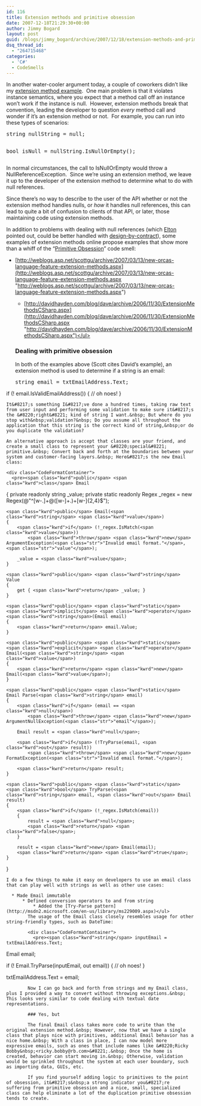 ```yaml
---
id: 116
title: Extension methods and primitive obsession
date: 2007-12-18T21:29:30+00:00
author: Jimmy Bogard
layout: post
guid: /blogs/jimmy_bogard/archive/2007/12/18/extension-methods-and-primitive-obsession.aspx
dsq_thread_id:
  - "264715468"
categories:
  - 'C#'
  - CodeSmells
---
```

In another water-cooler argument today, a couple of coworkers didn&#8217;t like my [extension method example](http://grabbagoft.blogspot.com/2007/11/string-extension-methods.html).&nbsp; One main problem is that it violates instance semantics, where you expect that a method call off an instance won&#8217;t work if the instance is null.&nbsp; However, extension methods break that convention, leading the developer to question _every_ method call and wonder if it&#8217;s an extension method or not.&nbsp; For example, you can run into these types of scenarios:

<div class="CodeFormatContainer">
  <pre><span class="kwrd">string</span> nullString = <span class="kwrd">null</span>;

<span class="kwrd">bool</span> isNull = nullString.IsNullOrEmpty();
</pre>
</div>

In normal circumstances, the call to IsNullOrEmpty would throw a NullReferenceException.&nbsp; Since we&#8217;re using an extension method, we leave it up to the developer of the extension method to determine what to do with null references.

Since there&#8217;s no way to describe to the user of the API whether or not the extension method handles nulls, or _how_ it handles null references, this can lead to quite a bit of confusion to clients of that API, or later, those maintaining code using extension methods.

In addition to problems with dealing with null references (which [Elton](http://eltonomicon.blogspot.com/) pointed out, could be better handled with [design-by-contract](http://research.microsoft.com/specsharp/)), some examples of extension methods online propose examples that show more than a whiff of the &#8220;[Primitive Obsession](http://grabbagoft.blogspot.com/2007/12/dealing-with-primitive-obsession.html)&#8221; code smell:

  * [http://weblogs.asp.net/scottgu/archive/2007/03/13/new-orcas-language-feature-extension-methods.aspx](http://weblogs.asp.net/scottgu/archive/2007/03/13/new-orcas-language-feature-extension-methods.aspx "http://weblogs.asp.net/scottgu/archive/2007/03/13/new-orcas-language-feature-extension-methods.aspx") 
      * [http://davidhayden.com/blog/dave/archive/2006/11/30/ExtensionMethodsCSharp.aspx](http://davidhayden.com/blog/dave/archive/2006/11/30/ExtensionMethodsCSharp.aspx "http://davidhayden.com/blog/dave/archive/2006/11/30/ExtensionMethodsCSharp.aspx")</ul> 
    ### Dealing with primitive obsession
    
    In both of the examples above (Scott cites David&#8217;s example), an extension method is used to determine if a string is an email:
    
    <div class="CodeFormatContainer">
      <pre><span class="kwrd">string</span> email = txtEmailAddress.Text;

<span class="kwrd">if</span> (! email.IsValidEmailAddress())
{
    <span class="rem">// oh noes!</span>
}
</pre>
    </div>
    
    It&#8217;s something I&#8217;ve done a hundred times, taking raw text from user input and performing some validation to make sure it&#8217;s the &#8220;right&#8221; kind of string I want.&nbsp; But where do you stop with&nbsp;validation?&nbsp; Do you assume all throughout the application that this string is the correct kind of string,&nbsp;or do you duplicate the validation?
    
    An alternative approach is accept that classes are your friend, and create a small class to represent your &#8220;special&#8221; primitive.&nbsp; Convert back and forth at the boundaries between your system and customer-facing layers.&nbsp; Here&#8217;s the new Email class:
    
    <div class="CodeFormatContainer">
      <pre><span class="kwrd">public</span> <span class="kwrd">class</span> Email
{
    <span class="kwrd">private</span> <span class="kwrd">readonly</span> <span class="kwrd">string</span> _value;
    <span class="kwrd">private</span> <span class="kwrd">static</span> <span class="kwrd">readonly</span> Regex _regex = <span class="kwrd">new</span> Regex(<span class="str">@"^[w-.]+@([w-]+.)+[w-]{2,4}$"</span>);

    <span class="kwrd">public</span> Email(<span class="kwrd">string</span> <span class="kwrd">value</span>)
    {
        <span class="kwrd">if</span> (!_regex.IsMatch(<span class="kwrd">value</span>))
            <span class="kwrd">throw</span> <span class="kwrd">new</span> ArgumentException(<span class="str">"Invalid email format."</span>, <span class="str">"value"</span>);

        _value = <span class="kwrd">value</span>;
    }

    <span class="kwrd">public</span> <span class="kwrd">string</span> Value
    {
        get { <span class="kwrd">return</span> _value; }
    }

    <span class="kwrd">public</span> <span class="kwrd">static</span> <span class="kwrd">implicit</span> <span class="kwrd">operator</span> <span class="kwrd">string</span>(Email email)
    {
        <span class="kwrd">return</span> email.Value;
    }

    <span class="kwrd">public</span> <span class="kwrd">static</span> <span class="kwrd">explicit</span> <span class="kwrd">operator</span> Email(<span class="kwrd">string</span> <span class="kwrd">value</span>)
    {
        <span class="kwrd">return</span> <span class="kwrd">new</span> Email(<span class="kwrd">value</span>);
    }

    <span class="kwrd">public</span> <span class="kwrd">static</span> Email Parse(<span class="kwrd">string</span> email)
    {
        <span class="kwrd">if</span> (email == <span class="kwrd">null</span>)
            <span class="kwrd">throw</span> <span class="kwrd">new</span> ArgumentNullException(<span class="str">"email"</span>);

        Email result = <span class="kwrd">null</span>;

        <span class="kwrd">if</span> (!TryParse(email, <span class="kwrd">out</span> result))
            <span class="kwrd">throw</span> <span class="kwrd">new</span> FormatException(<span class="str">"Invalid email format."</span>);

        <span class="kwrd">return</span> result;
    }

    <span class="kwrd">public</span> <span class="kwrd">static</span> <span class="kwrd">bool</span> TryParse(<span class="kwrd">string</span> email, <span class="kwrd">out</span> Email result)
    {
        <span class="kwrd">if</span> (!_regex.IsMatch(email))
        {
            result = <span class="kwrd">null</span>;
            <span class="kwrd">return</span> <span class="kwrd">false</span>;
        }

        result = <span class="kwrd">new</span> Email(email);
        <span class="kwrd">return</span> <span class="kwrd">true</span>;
    }
}
</pre>
    </div>
    
    I do a few things to make it easy on developers to use an email class that can play well with strings as well as other use cases:
    
      * Made Email immutable 
          * Defined conversion operators to and from string 
              * Added the [Try-Parse pattern](http://msdn2.microsoft.com/en-us/library/ms229009.aspx)</ul> 
            The usage of the Email class closely resembles usage for other string-friendly types, such as DateTime:
            
            <div class="CodeFormatContainer">
              <pre><span class="kwrd">string</span> inputEmail = txtEmailAddress.Text;

Email email;

<span class="kwrd">if</span> (! Email.TryParse(inputEmail, <span class="kwrd">out</span> email))
{
    <span class="rem">// oh noes!</span>
}

txtEmailAddress.Text = email;
</pre>
            </div>
            
            Now I can go back and forth from strings and my Email class, plus I provided a way to convert without throwing exceptions.&nbsp; This looks very similar to code dealing with textual date representations.
            
            ### Yes, but
            
            The final Email class takes more code to write than the original extension method.&nbsp; However, now that we have a single class that plays nice with primitives, additional Email behavior has a nice home.&nbsp; With a class in place, I can now model more expressive emails, such as ones that include names like &#8220;Ricky Bobby&nbsp;<ricky.bobby@rb.com>&#8221;.&nbsp; Once the home is created, behavior can start moving in.&nbsp; Otherwise, validation would be sprinkled throughout the system at each user boundary, such as importing data, GUIs, etc.
            
            If you find yourself adding logic to primitives to the point of obsession, it&#8217;s&nbsp;a strong indicator you&#8217;re suffering from primitive obsession and a nice, small, specialized class can help eliminate a lot of the duplication primitive obsession tends to create.